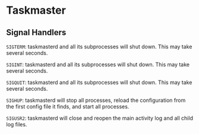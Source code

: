 # Taskmaster

## Signal Handlers

`SIGTERM`: taskmasterd and all its subprocesses will shut down. This may take several seconds.

`SIGINT`: taskmasterd and all its subprocesses will shut down. This may take several seconds.

`SIGQUIT`: taskmasterd and all its subprocesses will shut down. This may take several seconds.

`SIGHUP`: taskmasterd will stop all processes, reload the configuration from the first config file it finds, and start all processes.

`SIGUSR2`: taskmasterd will close and reopen the main activity log and all child log files.
